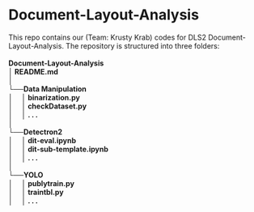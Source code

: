 # Document-Layout-Analysis
This repo contains our (Team: Krusty Krab) codes for DLS2 Document-Layout-Analysis. The repository is structured into three folders:<br>
<br>
<b>Document-Layout-Analysis<b><br>
│   README.md   <br>
│<br>
└──Data Manipulation<br>
│   &emsp;│   binarization.py<br>
│   &emsp;│   checkDataset.py<br>
│   &emsp;│   . . .<br>
│   <br>
└──Detectron2<br>
│    &emsp;│   dit-eval.ipynb<br>
│    &emsp;│   dit-sub-template.ipynb<br>
│    &emsp;│   . . .<br>
│    <br>
└──YOLO<br>
│    &emsp;│   publytrain.py<br>
│    &emsp;│   traintbl.py<br>
│    &emsp;│   . . .<br>
